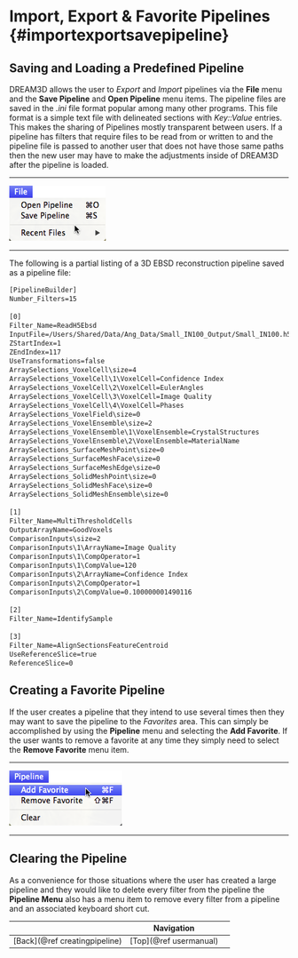 Import, Export & Favorite Pipelines {#importexportsavepipeline}
=========

## Saving and Loading a Predefined Pipeline
DREAM3D allows the user to _Export_ and _Import_ pipelines via the **File** menu and the **Save Pipeline** and **Open Pipeline** menu items. The pipeline files are saved in the _.ini_ file format popular among many other programs. This file format is a simple text file with delineated sections with _Key::Value_ entries. This makes the sharing of Pipelines mostly transparent between users. If a pipeline has filters that require files to be read from or written to and the pipeline file is passed to another user that does not have those same paths then the new user may have to make the adjustments inside of DREAM3D after the pipeline is loaded.

-------

![Figure 1: File Menu](Images/ImportExport-1.png)

-------

The following is a partial listing of a 3D EBSD reconstruction pipeline saved as a pipeline file:

	[PipelineBuilder]
	Number_Filters=15
	
	[0]
	Filter_Name=ReadH5Ebsd
	InputFile=/Users/Shared/Data/Ang_Data/Small_IN100_Output/Small_IN100.h5ebsd
	ZStartIndex=1
	ZEndIndex=117
	UseTransformations=false
	ArraySelections_VoxelCell\size=4
	ArraySelections_VoxelCell\1\VoxelCell=Confidence Index
	ArraySelections_VoxelCell\2\VoxelCell=EulerAngles
	ArraySelections_VoxelCell\3\VoxelCell=Image Quality
	ArraySelections_VoxelCell\4\VoxelCell=Phases
	ArraySelections_VoxelField\size=0
	ArraySelections_VoxelEnsemble\size=2
	ArraySelections_VoxelEnsemble\1\VoxelEnsemble=CrystalStructures
	ArraySelections_VoxelEnsemble\2\VoxelEnsemble=MaterialName
	ArraySelections_SurfaceMeshPoint\size=0
	ArraySelections_SurfaceMeshFace\size=0
	ArraySelections_SurfaceMeshEdge\size=0
	ArraySelections_SolidMeshPoint\size=0
	ArraySelections_SolidMeshFace\size=0
	ArraySelections_SolidMeshEnsemble\size=0
	
	[1]
	Filter_Name=MultiThresholdCells
	OutputArrayName=GoodVoxels
	ComparisonInputs\size=2
	ComparisonInputs\1\ArrayName=Image Quality
	ComparisonInputs\1\CompOperator=1
	ComparisonInputs\1\CompValue=120
	ComparisonInputs\2\ArrayName=Confidence Index
	ComparisonInputs\2\CompOperator=1
	ComparisonInputs\2\CompValue=0.100000001490116
	
	[2]
	Filter_Name=IdentifySample
	
	[3]
	Filter_Name=AlignSectionsFeatureCentroid
	UseReferenceSlice=true
	ReferenceSlice=0


## Creating a Favorite Pipeline ##

If the user creates a pipeline that they intend to use several times then they may want to save the pipeline to the _Favorites_ area. This can simply be accomplished by using the **Pipeline** menu and selecting the **Add Favorite**. If the user wants to remove a favorite at any time they simply need to select the **Remove Favorite** menu item.

--------------

![Pipeline Menu](Images/PipelineMenu.png)

--------------

## Clearing the Pipeline ##

As a convenience for those situations where the user has created a large pipeline and they would like to delete every filter from the pipeline the **Pipeline Menu** also has a menu item to remove every filter from a pipeline and an associated keyboard short cut.


|   | Navigation |    |
|----|---------|------|
| [Back](@ref creatingpipeline) | [Top](@ref usermanual) |  |
